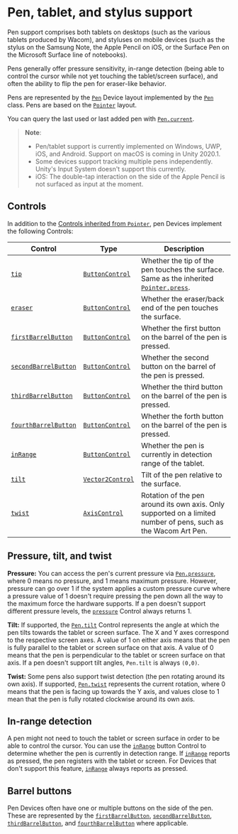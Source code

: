 # Pen, tablet, and stylus support

Pen support comprises both tablets on desktops (such as the various tablets produced by Wacom), and styluses on mobile devices (such as the stylus on the Samsung Note, the Apple Pencil on iOS, or the Surface Pen on the Microsoft Surface line of notebooks).

Pens generally offer pressure sensitivity, in-range detection (being able to control the cursor while not yet touching the tablet/screen surface), and often the ability to flip the pen for eraser-like behavior.

Pens are represented by the [`Pen`](../api/UnityEngine.InputSystem.Pen.html) Device layout implemented by the [`Pen`](../api/UnityEngine.InputSystem.Pen.html) class. Pens are based on the [`Pointer`](Pointers.md) layout.

You can query the last used or last added pen with [`Pen.current`](../api/UnityEngine.InputSystem.Pen.html#UnityEngine_InputSystem_Pen_current).

>__Note__:
>* Pen/tablet support is currently implemented on Windows, UWP, iOS, and Android. Support on macOS is coming in Unity 2020.1.
>* Some devices support tracking multiple pens independently. Unity's Input System doesn't support this currently.
>* iOS: The double-tap interaction on the side of the Apple Pencil is not surfaced as input at the moment.

## Controls

In addition to the [Controls inherited from `Pointer`](Pointers.md#controls), pen Devices implement the following Controls:

|Control|Type|Description|
|-------|----|-----------|
|[`tip`](../api/UnityEngine.InputSystem.Pen.html#UnityEngine_InputSystem_Pen_tip)|[`ButtonControl`](../api/UnityEngine.InputSystem.Controls.ButtonControl.html)|Whether the tip of the pen touches the surface. Same as the inherited [`Pointer.press`](../api/UnityEngine.InputSystem.Pointer.html#UnityEngine_InputSystem_Pointer_press).|
|[`eraser`](../api/UnityEngine.InputSystem.Pen.html#UnityEngine_InputSystem_Pen_eraser)|[`ButtonControl`](../api/UnityEngine.InputSystem.Controls.ButtonControl.html)|Whether the eraser/back end of the pen touches the surface.|
|[`firstBarrelButton`](../api/UnityEngine.InputSystem.Pen.html#UnityEngine_InputSystem_Pen_firstBarrelButton)|[`ButtonControl`](../api/UnityEngine.InputSystem.Controls.ButtonControl.html)|Whether the first button on the barrel of the pen is pressed.|
|[`secondBarrelButton`](../api/UnityEngine.InputSystem.Pen.html#UnityEngine_InputSystem_Pen_secondBarrelButton)|[`ButtonControl`](../api/UnityEngine.InputSystem.Controls.ButtonControl.html)|Whether the second button on the barrel of the pen is pressed.|
|[`thirdBarrelButton`](../api/UnityEngine.InputSystem.Pen.html#UnityEngine_InputSystem_Pen_thirdBarrelButton)|[`ButtonControl`](../api/UnityEngine.InputSystem.Controls.ButtonControl.html)|Whether the third button on the barrel of the pen is pressed.|
|[`fourthBarrelButton`](../api/UnityEngine.InputSystem.Pen.html#UnityEngine_InputSystem_Pen_fourthBarrelButton)|[`ButtonControl`](../api/UnityEngine.InputSystem.Controls.ButtonControl.html)|Whether the forth button on the barrel of the pen is pressed.|
|[`inRange`](../api/UnityEngine.InputSystem.Pen.html#UnityEngine_InputSystem_Pen_inRange)|[`ButtonControl`](../api/UnityEngine.InputSystem.Controls.ButtonControl.html)|Whether the pen is currently in detection range of the tablet.|
|[`tilt`](../api/UnityEngine.InputSystem.Pen.html#UnityEngine_InputSystem_Pen_tilt)|[`Vector2Control`](../api/UnityEngine.InputSystem.Controls.Vector2Control.html)|Tilt of the pen relative to the surface.|
|[`twist`](../api/UnityEngine.InputSystem.Pen.html#UnityEngine_InputSystem_Pen_twist)|[`AxisControl`](../api/UnityEngine.InputSystem.Controls.AxisControl.html)|Rotation of the pen around its own axis. Only supported on a limited number of pens, such as the Wacom Art Pen.|

## Pressure, tilt, and twist

**Pressure:** You can access the pen's current pressure via  [`Pen.pressure`](../api/UnityEngine.InputSystem.Pointer.html#UnityEngine_InputSystem_Pointer_pressure), where 0 means no pressure, and 1 means maximum pressure. However, pressure can go over 1 if the system applies a custom pressure curve where a pressure value of 1 doesn't require pressing the pen down all the way to the maximum force the hardware supports. If a pen doesn't support  different pressure levels, the  [`pressure`](../api/UnityEngine.InputSystem.Pointer.html#UnityEngine_InputSystem_Pointer_pressure) Control always returns 1.

**Tilt:** If supported, the [`Pen.tilt`](../api/UnityEngine.InputSystem.Pen.html#UnityEngine_InputSystem_Pen_tilt) Control represents the angle at which the pen tilts towards the tablet or screen surface. The X and Y axes correspond to the respective screen axes. A value of 1 on either axis means that the pen is fully parallel to the tablet or screen surface on that axis. A value of 0 means that the pen is perpendicular to the tablet or screen surface on that axis. If a pen doesn't support tilt angles, `Pen.tilt` is always `(0,0)`.

**Twist:** Some pens also support twist detection (the pen rotating around its own axis). If supported, [`Pen.twist`](../api/UnityEngine.InputSystem.Pen.html#UnityEngine_InputSystem_Pen_twist) represents the current rotation, where 0 means that the pen is facing up towards the Y axis, and values close to 1 mean that the pen is fully rotated clockwise around its own axis.

## In-range detection

A pen might not need to touch the tablet or screen surface in order to be able to control the cursor. You can use the [`inRange`](../api/UnityEngine.InputSystem.Pen.html#UnityEngine_InputSystem_Pen_inRange) button Control to determine whether the pen is currently in detection range. If [`inRange`](../api/UnityEngine.InputSystem.Pen.html#UnityEngine_InputSystem_Pen_inRange) reports as pressed, the pen registers with the tablet or screen. For Devices that don't support this feature, [`inRange`](../api/UnityEngine.InputSystem.Pen.html#UnityEngine_InputSystem_Pen_inRange) always reports as pressed.

## Barrel buttons

Pen Devices often have one or multiple buttons on the side of the pen. These are represented by the [`firstBarrelButton`](../api/UnityEngine.InputSystem.Pen.html#UnityEngine_InputSystem_Pen_firstBarrelButton), [`secondBarrelButton`](../api/UnityEngine.InputSystem.Pen.html#UnityEngine_InputSystem_Pen_secondBarrelButton), [`thirdBarrelButton`](../api/UnityEngine.InputSystem.Pen.html#UnityEngine_InputSystem_Pen_thirdBarrelButton), and [`fourthBarrelButton`](../api/UnityEngine.InputSystem.Pen.html#UnityEngine_InputSystem_Pen_fourthBarrelButton) where applicable.
